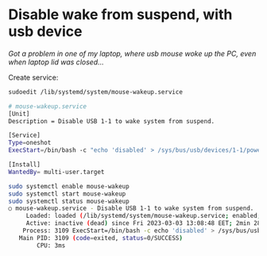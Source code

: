 # Disable wake from suspend, with usb device
*Got a problem in one of my laptop, where usb mouse woke up the PC, even when laptop lid was closed...*   

Create service:
```bash
sudoedit /lib/systemd/system/mouse-wakeup.service
```

```bash
# mouse-wakeup.service
[Unit]
Description = Disable USB 1-1 to wake system from suspend.

[Service]
Type=oneshot
ExecStart=/bin/bash -c "echo 'disabled' > /sys/bus/usb/devices/1-1/power/wakeup"

[Install]
WantedBy= multi-user.target
```

```bash
sudo systemctl enable mouse-wakeup 
sudo systemctl start mouse-wakeup 
sudo systemctl status mouse-wakeup 
○ mouse-wakeup.service - Disable USB 1-1 to wake system from suspend.
     Loaded: loaded (/lib/systemd/system/mouse-wakeup.service; enabled; preset: disabled)
     Active: inactive (dead) since Fri 2023-03-03 13:08:48 EET; 2min 28s ago
    Process: 3109 ExecStart=/bin/bash -c echo 'disabled' > /sys/bus/usb/devices/1-1/power/wakeup (code=exited, status=0/SUCCESS)
   Main PID: 3109 (code=exited, status=0/SUCCESS)
        CPU: 3ms
```
